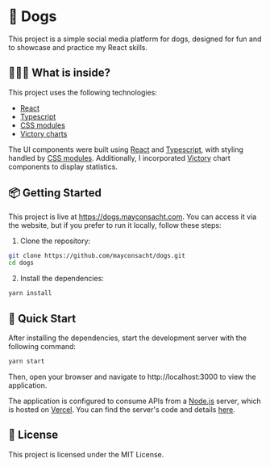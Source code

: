 # 🐶 Dogs

This project is a simple social media platform for dogs, designed for fun and to showcase and practice my React skills.

## 👷🏼‍♂️ What is inside?

This project uses the following technologies:

- [React](https://github.com/facebook/react/)
- [Typescript](https://www.typescriptlang.org/)
- [CSS modules](https://github.com/css-modules/css-modules)
- [Victory charts](https://commerce.nearform.com/open-source/victory)

The UI components were built using [React](https://github.com/facebook/react/) and [Typescript](https://www.typescriptlang.org/), with styling handled by [CSS modules](https://github.com/css-modules/css-modules). Additionally, I incorporated [Victory](https://commerce.nearform.com/open-source/victory) chart components to display statistics.

## 📦 Getting Started

This project is live at https://dogs.mayconsacht.com. You can access it via the website, but if you prefer to run it locally, follow these steps:

1. Clone the repository:

```bash
git clone https://github.com/mayconsacht/dogs.git
cd dogs
```

2. Install the dependencies:

```bash
yarn install
```

## 🚀 Quick Start

After installing the dependencies, start the development server with the following command:

```bash
yarn start
```

Then, open your browser and navigate to http://localhost:3000 to view the application.

The application is configured to consume APIs from a [Node.js](https://nodejs.org/) server, which is hosted on [Vercel](https://vercel.com). You can find the server's code and details [here](https://github.com/mayconsacht/dogs-server).

## 📄 License

This project is licensed under the MIT License.
